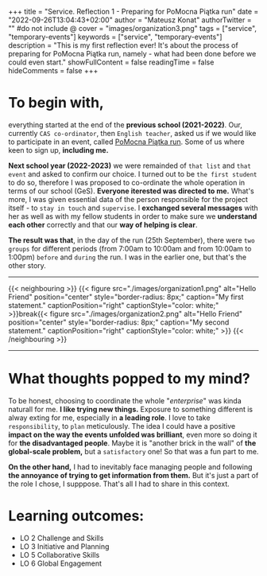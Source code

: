+++
title = "Service. Reflection 1 - Preparing for PoMocna Piątka run"
date = "2022-09-26T13:04:43+02:00"
author = "Mateusz Konat"
authorTwitter = "" #do not include @
cover = "images/organization3.png"
tags = ["service", "temporary-events"]
keywords = ["service", "temporary-events"]
description = "This is my first reflection ever! It's about the process of preparing for PoMocna Piątka run, namely - what had been done before we could even start."
showFullContent = false
readingTime = false
hideComments = false
+++

# To begin with,
everything started at the end of the **previous school (2021-2022)**. Our, currently `CAS co-ordinator`, then `English teacher`, asked us if we would like to participate in an event, called [PoMocna Piątka run](https://www.facebook.com/PoMocnaPiatkaPoznan/). Some of us where keen to sign up, **including me.** 

**Next school year (2022-2023)** we were remainded of `that list` and `that event` and asked to confirm our choice. I turned out to be `the first student` to do so, therefore I was proposed to co-ordinate the whole operation in terms of our school (GeS). **Everyone iterested was directed to me.** What's more, I was given essential data of the person responsible for the project itself - to `stay in touch` and `supervise`. I **exchanged several messages** with her as well as with my fellow students in order to make sure we **understand each other** correctly and that our **way of helping is clear**. 

**The result was that**, in the day of the run (25th September), there were `two groups` for different periods (from 7:00am to 10:00am and from 10:00am to 1:00pm) `before` and `during` the run. I was in the earlier one, but that's the other story.

***
{{< neighbouring >}}
{{< figure src="./images/organization1.png" alt="Hello Friend" position="center" style="border-radius: 8px;" caption="My first statement." captionPosition="right" captionStyle="color: white;" >}}break{{< figure src="./images/organization2.png" alt="Hello Friend" position="center" style="border-radius: 8px;" caption="My second statement." captionPosition="right" captionStyle="color: white;" >}}
{{< /neighbouring >}}
***

# What thoughts popped to my mind?
To be honest, choosing to coordinate the whole "_enterprise_" was kinda naturall for me. **I like trying new things.** Exposure to something different is alway exting for me, especially in **a leading role**. I love to take `responsibility`, to `plan` meticulously. The idea I could have a positive **impact on the way the events unfolded was brilliant**, even more so doing it for **the disadvantaged people**. Maybe it is "another brick in the wall" of **the global-scale problem,** but a `satisfactory` one! So that was a fun part to me. 

**On the other hand,** I had to inevitably face managing people and following **the annoyance of trying to get information from them.** But it's just a part of the role I chose, I supppose. That's all I had to share in this context.

# Learning outcomes:
- LO 2 Challenge and Skills
- LO 3 Initiative and Planning
- LO 5 Collaborative Skills
- LO 6 Global Engagement
